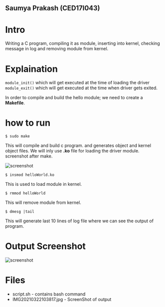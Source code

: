 ## Saumya Prakash (CED17I043)
# Intro
Writing a C program, compiling it as module, inserting into kernel, checking message in log and removing module from kernel.
# Explaination
```module_init()```  which will get executed at the time of loading the driver
```module_exit()``` which will get executed at the time when driver gets exited.

In order to compile and build the hello module; we need to create a **Makefile**.

# how to run
```
$ sudo make
```

This will compile and build c program. and generates object and kernel object files. We will inly use **.ko** file for loading the driver module.
screenshot after make.


![screenshot](https://github.com/saumyaprakash30/device-drivers-lab/blob/master/lab2/5/make.png)

```
$ insmod helloWorld.ko
```
This is used to load module in kernel.
```
$ rmmod helloWorld
```
This will remove module from kernel.
```
$ dmesg |tail
```
This will generate last 10 lines of log file where we can see the output of program.
# Output Screenshot
![screenshot](https://github.com/saumyaprakash30/device-drivers-lab/blob/master/lab2/5/output.png)
# Files
* script.sh - contains bash command
* IMG20210322103817.jpg - ScreenShot of output